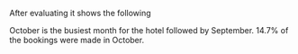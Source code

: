 After evaluating it shows the following

October is the busiest month for the hotel followed by September.
14.7% of the bookings were made in October.
